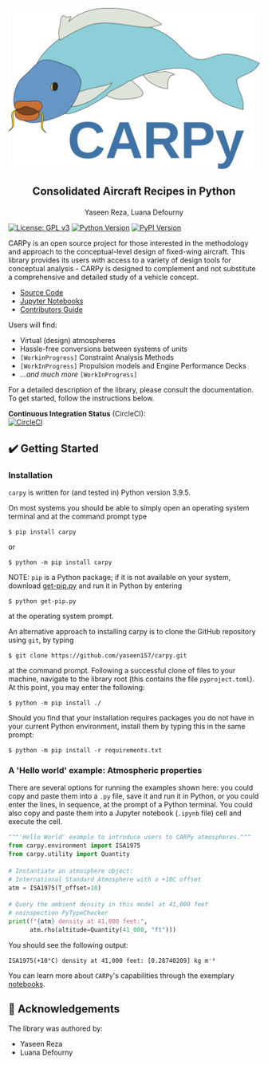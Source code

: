 <!--
    Consolidated Aircraft Recipes in Python (carpy)
    Copyright (C) 2023  Yaseen Reza, Luana Defourny

    This program is free software: you can redistribute it and/or modify
    it under the terms of the GNU General Public License as published by
    the Free Software Foundation, either version 3 of the License, or
    (at your option) any later version.

    This program is distributed in the hope that it will be useful,
    but WITHOUT ANY WARRANTY; without even the implied warranty of
    MERCHANTABILITY or FITNESS FOR A PARTICULAR PURPOSE.  See the
    GNU General Public License for more details.

    You should have received a copy of the GNU General Public License
    along with this program.  If not, see <https://www.gnu.org/licenses/>.
-->

![CARPy](./docs/source/_static/carpy.svg)
<h2 align="center"><p>Consolidated Aircraft Recipes in Python</p></h2>
<p align="center">Yaseen Reza, Luana Defourny</p>

[![License: GPL v3](https://img.shields.io/badge/License-GPLv3-blue.svg)](https://www.gnu.org/licenses/gpl-3.0)
[![Python Version](https://img.shields.io/badge/python-3.9.5-blue.svg)](https://www.python.org/downloads/release/python-395/)
[![PyPI Version](https://badge.fury.io/py/carpy.svg)](https://badge.fury.io/py/carpy)

CARPy is an open source project for those interested in the methodology and
approach to the conceptual-level design of fixed-wing aircraft. This library
provides its users with access to a variety of design tools for conceptual
analysis - CARPy is designed to complement and not substitute a comprehensive
and detailed study of a vehicle concept.

- [Source Code](https://github.com/yaseen157/carpy)
- [Jupyter Notebooks](https://github.com/yaseen157/carpy/tree/main/docs)
- [Contributors Guide](CONTRIBUTORS_GUIDE.md)

Users will find:

- Virtual (design) atmospheres
- Hassle-free conversions between systems of units
- `[WorkinProgress]` Constraint Analysis Methods
- `[WorkInProgress]` Propulsion models and Engine Performance Decks
- *...and much more* `[WorkInProgress]`

For a detailed description of the library, please consult the documentation. To
get started, follow the instructions below.

**Continuous Integration Status** (CircleCI):\
[![CircleCI](https://dl.circleci.com/status-badge/img/gh/yaseen157/carpy/tree/main.svg?style=svg)](https://dl.circleci.com/status-badge/redirect/gh/yaseen157/carpy/tree/main)

## ✔️ Getting Started

### Installation

`carpy` is written for (and tested in) Python version 3.9.5.

On most systems you should be able to simply open an operating system terminal
and at the command prompt type

    $ pip install carpy

or

    $ python -m pip install carpy

NOTE: `pip` is a Python package; if it is not available on your system, download
[get-pip.py](https://bootstrap.pypa.io/get-pip.py) and run it in Python by
entering

    $ python get-pip.py

at the operating system prompt.

An alternative approach to installing carpy is to clone the GitHub repository
using `git`, by typing

    $ git clone https://github.com/yaseen157/carpy.git

at the command prompt. Following a successful clone of files to your machine,
navigate to the library root (this contains the file `pyproject.toml`). At this
point, you may enter the following:

    $ python -m pip install ./

Should you find that your installation requires packages you do not have in your
current Python environment, install them by typing this in the same prompt:

    $ python -m pip install -r requirements.txt

### A 'Hello world' example: Atmospheric properties

There are several options for running the examples shown here: you could copy
and paste them into a `.py` file, save it and run it in Python, or you could
enter the lines, in sequence, at the prompt of a Python terminal. You could also
copy and paste them into a Jupyter notebook
(`.ipynb` file) cell and execute the cell.

```python
"""'Hello World' example to introduce users to CARPy atmospheres."""
from carpy.environment import ISA1975
from carpy.utility import Quantity

# Instantiate an atmosphere object:
# International Standard Atmosphere with a +10C offset
atm = ISA1975(T_offset=10)

# Query the ambient density in this model at 41,000 feet 
# noinspection PyTypeChecker
print(f"{atm} density at 41,000 feet:",
      atm.rho(altitude=Quantity(41_000, "ft")))
```

You should see the following output:

    ISA1975(+10°C) density at 41,000 feet: [0.28740209] kg m⁻³

You can learn more about `CARPy`'s capabilities through the exemplary
[notebooks](./docs/source/).

## 🐍 Acknowledgements

The library was authored by:

- Yaseen Reza
- Luana Defourny
